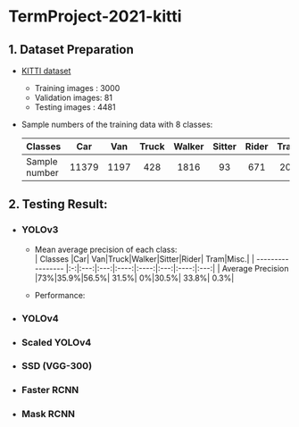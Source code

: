 # TermProject-2021-kitti  

## 1. Dataset Preparation    
- [KITTI dataset](https://drive.google.com/drive/folders/1f47HB5gLQDElIAf600SX-VtrX58i7SpU?usp=sharing)  
    - Training images  : 3000  
    - Validation images: 81  
    - Testing images   : 4481  

- Sample numbers of the training data with 8 classes:  

    |   Classes     |  Car   | Van|Truck|Walker|Sitter|Rider|Tram|Misc.|
    | ------------- |:------:|:--:|:---:|:----:|:----:|:---:|:--:|:---:|
    | Sample number |   11379|1197|  428|  1816|    93|  671| 208|  428|
    

## 2. Testing Result:
- ### YOLOv3
  - Mean average precision of each class:  
    |   Classes         |Car|  Van|Truck|Walker|Sitter|Rider|  Tram|Misc.|
    | ----------------- |:-:|:---:|:---:|:----:|:----:|:---:|:----:|:---:|
    | Average Precision |73%|35.9%|56.5%| 31.5%|    0%|30.5%| 33.8%| 0.3%|  
    
  - Performance:


- ### YOLOv4
- ### Scaled YOLOv4
- ### SSD (VGG-300)
- ### Faster RCNN
- ### Mask RCNN
